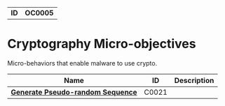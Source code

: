 |||
|---|---|
|**ID**|**OC0005**|


# Cryptography Micro-objectives #
Micro-behaviors that enable malware to use crypto.

|Name|ID|Description|
|---|---|---|
|[**Generate Pseudo-random Sequence**](../cryptography/gen-random.md)|C0021||
